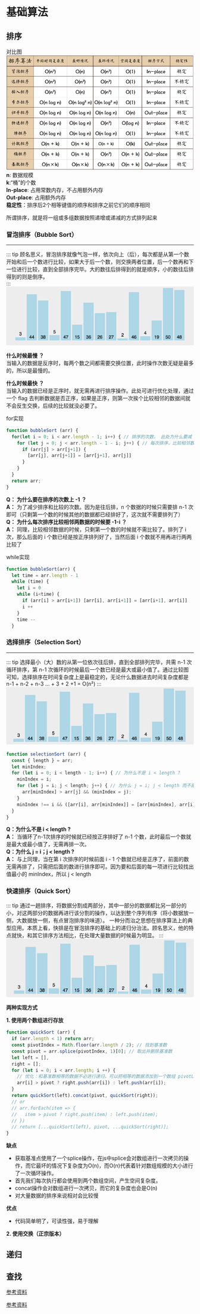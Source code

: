 # 基础算法

## 排序
对比图   
![sort](../.vuepress/public/algorithm/sort.png)   
**n**: 数据规模   
**k**:“桶”的个数    
**In-place**: 占用常数内存，不占用额外内存    
**Out-place**: 占用额外内存   
**稳定性**：排序后2个相等键值的顺序和排序之前它们的顺序相同

所谓排序，就是将一组或多组数据按照递增或递减的方式排列起来    


### 冒泡排序（Bubble Sort）
--- 
::: tip
顾名思义，冒泡排序就像气泡一样，依次向上（后），每次都是从第一个数开始和后一个数进行比较，如果大于后一个数，则交换两者位置，后一个数再和下一位进行比较，直到全部排序完毕。大的数往后排得到的就是顺序，小的数往后排得到的则是倒序。  
:::
![Bubble Sort](../.vuepress/public/algorithm/bubble.gif)

**什么时候最慢 ？**   
当输入的数据是反序时，每两个数之间都需要交换位置，此时操作次数无疑是最多的，所以是最慢的。

**什么时候最快 ？**   
当输入的数据已经是正序时，就无需再进行排序操作。此处可进行优化处理，通过一个 flag 去判断数据是否正序，如果是正序，则第一次挨个比较相邻的数据间就不会反生交换，后续的比较就没必要了。

for实现
```js
function bubbleSort (arr) {
  for(let i = 0; i < arr.length - 1; i++) { // 排序的次数。 此处为什么要减 1 ?
    for (let j = 0; j < arr.length - 1 - i; j++) { // 每次排序，比较相邻数据。此处为什么要减 i ?
      if (arr[j] > arr[j+1]) {
        [arr[j], arr[j+1]] = [arr[j+1], arr[j]]
      }
    }
  }
  return arr;
}
```
**Q： 为什么要在排序的次数上 -1 ？**  
**A：** 为了减少排序和比较的次数。因为是往后排，n 个数据的时候只需要排 n-1 次即可（只剩第一个数的时候其他的数据都已经排好了，这次就不需要排列了）  
**Q： 为什么每次排序比较相邻两数据的时候要 -1-i ？**  
**A：** 同理，比较相邻数据的时候，只剩第一个数的时候就不需比较了。排列了 i 次，那么后面的 i 个数已经是按正序排列好了，当然后面 i 个数就不用再进行两两比较了

while实现 
```js
function bubbleSort(arr) {
  let time = arr.length - 1
  while (time) {
    let i = 0
    while (i<time) {
      if (arr[i] > arr[i+1]) [arr[i], arr[i+1]] = [arr[i+1], arr[i]]
      i ++
    }    
    time --
  }

```
### 选择排序（Selection Sort）
--- 
::: tip
选择最小（大）数的从第一位依次往后排，直到全部排列完毕，共需 n-1 次循环排序，第 n-1 次循环的时候最后一个数已经是最大或最小值了。通过比较图可知，选择排序在时间复杂度上是最稳定的，无论什么数据进去时间复杂度都是 n-1 + n-2 + n-3 ... + 3 + 2 +1 = O(n²)
:::
![selectionSort](../.vuepress/public/algorithm/select.gif)

```js
function selectionSort (arr) {
  const { length } = arr;
  let minIndex;
  for (let i = 0; i < length - 1; i++) { // 为什么不是 i < length ?
    minIndex = i;
    for (let j = i; j < length; j++) { // 为什么 j = i; j < length 而不是  j < length -1 ?
      arr[minIndex] > arr[j] && (minIndex = j);
    }
    minIndex !== i && ([arr[i], arr[minIndex]] = [arr[minIndex], arr[i]]);
  }
}
```   
**Q：为什么不是 i < length ?**   
**A：** 当循环了n-1次排序的时候就已经按正序排好了 n-1 个数，此时最后一个数就是最大或最小值了，无需再排一次。  
**Q：为什么 j = i；j < length ?**    
**A：** 与上同理，当在第 i 次排序的时候前面 i - 1 个数就已经是正序了，前面的数无需再排了，只需把后面的数进行排序即可。因为要和后面的每一项进行比较找出值最小的 minIndex，所以 j < length

### 快速排序（Quick Sort） 
::: tip
通过一趟排序，将数据分割成两部分，其中一部分的数据都比另一部分的小，对这两部分的数据再进行该分割的操作，以达到整个序列有序（将小数据放一侧，大数据放一侧，有点冒泡排序的味道）。
一种分而治之思想在排序算法上的典型应用。本质上看，快排是在冒泡排序的基础上的递归分治法。顾名思义，他的特点就快，和其它排序方法相比，在处理大量数据的时候最为明显。
:::
![Quick Sort](../.vuepress/public/algorithm/quick.gif)

**两种实现方式**

**1. 使用两个数组进行存放**
```js
function quickSort (arr) {
  if (arr.length < 1) return arr;
  const pivotIndex = Math.floor(arr.length / 2); // 找到基准数
  const pivot = arr.splice(pivotIndex, 1)[0]; // 取出并删除基准数
  let left = [],
  right = [];
  for (let i = 0; i < arr.length; i ++) {
    // 优化：和基准数相等的数据不必进行递归，可以把相等的数据添加到一个数组 pivotList 中 => .concat(pivotList, ...)
    arr[i] > pivot ? right.push(arr[i]) : left.push(arr[i]);
  }
  return quickSort(left).concat(pivot, quickSort(right));
  // or
  // arr.forEach(item => {
  //   item > pivot ? right.push(item) : left.push(item);
  // })
  // return [...quickSort(left), pivot, ...quickSort(right)];
}
```
**缺点**

- 获取基准点使用了一个splice操作，在js中splice会对数组进行一次拷贝的操作，而它最坏的情况下复杂度为O(n)，而O(n)代表着针对数组规模的大小进行了一次循环操作。
- 首先我们每次执行都会使用到两个数组空间，产生空间复杂度。
- concat操作会对数组进行一次拷贝，而它的复杂度也会是O(n)
- 对大量数据的排序来说相对会比较慢

**优点**

- 代码简单明了，可读性强，易于理解

**2. 使用交换（正宗版本）**

## 递归
## 查找
[参考资料](https://www.cnblogs.com/liululin/p/5897059.html)

[参考资料](https://www.cnblogs.com/alaner/p/9612948.html)
